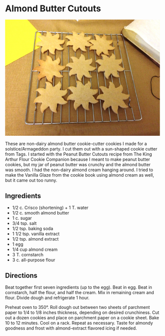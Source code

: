 [photographed]: ../indices/photographed.html

# Almond Butter Cutouts

![cutout suns](../images/cutout_suns.jpg)

These are non-dairy almond butter cookie-cutter cookies I made for a solstice/Armageddon party. I cut them out with a sun-shaped cookie cutter from Tags. I started with the Peanut Butter Cutouts recipe from The King Arthur Flour Cookie Companion because I meant to make peanut butter cookies, but my jar of peanut butter was crunchy and the almond butter was smooth. I had the non-dairy almond cream hanging around. I tried to make the Vanilla Glaze from the cookie book using almond cream as well, but it came out too runny.

## Ingredients

* 1/2 c. Crisco (shortening) + 1 T. water
* 1/2 c. smooth almond butter
* 1 c. sugar
* 3/4 tsp. salt
* 1/2 tsp. baking soda
* 1 1/2 tsp. vanilla extract
* 1/2 tsp. almond extract
* 1 egg
* 1/4 cup almond cream
* 3 T. cornstarch
* 3 c. all-purpose flour

## Directions

Beat together first seven ingredients (up to the egg). Beat in egg. Beat in cornstarch, half the flour, and half the cream. Mix in remaining cream and flour. Divide dough and refrigerate 1 hour. 

Preheat oven to 350°. Roll dough out between two sheets of parchment paper to 1/4 to 1/8 inches thickness, depending on desired crunchiness. Cut out a dozen cookies and place on parchment paper on a cookie sheet. Bake 10 to 12 minutes. Cool on a rack. Repeat as necessary. Taste for almondy goodness and frost with almond-extract flavored icing if needed.
